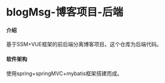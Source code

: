 # blogMsg-博客项目-后端

#### 介绍
基于SSM+VUE框架的前后端分离博客项目。这个仓库为后端代码。

#### 软件架构
使用spring+springMVC+mybatis框架搭建而成。